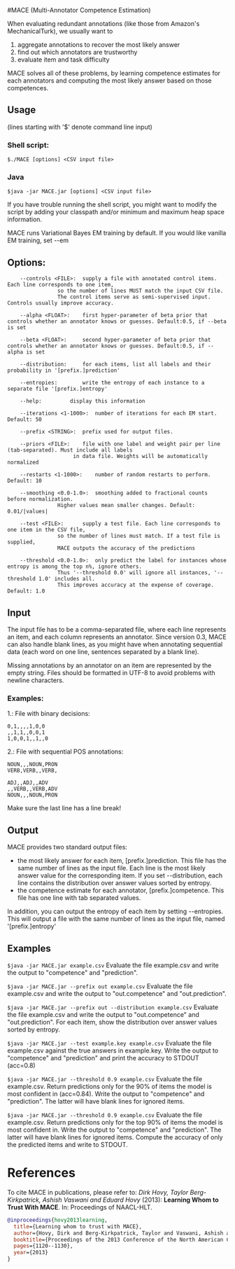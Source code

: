 #MACE (Multi-Annotator Competence Estimation)

When evaluating redundant annotations (like those from Amazon's MechanicalTurk), we usually want to 
1. aggregate annotations to recover the most likely answer
2. find out which annotators are trustworthy
3. evaluate item and task difficulty

MACE solves all of these problems, by learning competence estimates for each annotators and computing the most likely answer based on those competences.


## Usage

(lines starting with '$' denote command line input)

### Shell script:

`$./MACE [options] <CSV input file>`
			
### Java

`$java -jar MACE.jar [options] <CSV input file>`

If you have trouble running the shell script, you might want to modify the script by adding your classpath and/or minimum and maximum heap space information.
	
MACE runs Variational Bayes EM training by default. If you would like vanilla EM training, set --em 


## Options:
```
	--controls <FILE>:	supply a file with annotated control items. Each line corresponds to one item,
				so the number of lines MUST match the input CSV file.
				The control items serve as semi-supervised input. Controls usually improve accuracy.

	--alpha <FLOAT>:	first hyper-parameter of beta prior that controls whether an annotator knows or guesses. Default:0.5, if --beta is set

	--beta <FLOAT>:		second hyper-parameter of beta prior that controls whether an annotator knows or guesses. Default:0.5, if --alpha is set

	--distribution:		for each items, list all labels and their probability in '[prefix.]prediction'

	--entropies:		write the entropy of each instance to a separate file '[prefix.]entropy'

	--help:			display this information

	--iterations <1-1000>:	number of iterations for each EM start. Default: 50

	--prefix <STRING>:	prefix used for output files.

	--priors <FILE>:	file with one label and weight pair per line (tab-separated). Must include all labels
		 		     in data file. Weights will be automatically normalized

	--restarts <1-1000>:	number of random restarts to perform. Default: 10

	--smoothing <0.0-1.0>:	smoothing added to fractional counts before normalization.
				Higher values mean smaller changes. Default: 0.01/|values|

	--test <FILE>:		supply a test file. Each line corresponds to one item in the CSV file,
				so the number of lines must match. If a test file is supplied,
				MACE outputs the accuracy of the predictions

	--threshold <0.0-1.0>:	only predict the label for instances whose entropy is among the top n%, ignore others.
				Thus '--threshold 0.0' will ignore all instances, '--threshold 1.0' includes all.
				This improves accuracy at the expense of coverage. Default: 1.0
```

## Input

The input file has to be a comma-separated file, where each line represents an item, and each column represents an annotator. Since version 0.3, MACE can also handle blank lines, as you might have when annotating sequential data (each word on one line, sentences separated by a blank line).

Missing annotations by an annotator on an item are represented by the empty string. Files should be formatted in UTF-8 to avoid problems with newline characters.
	
### Examples:
1.: File with binary decisions:

	0,1,,,,1,0,0
	,,1,1,,0,0,1
	1,0,0,1,,1,,0


2.: File with sequential POS annotations:

	NOUN,,,NOUN,PRON
	VERB,VERB,,VERB,

	ADJ,,ADJ,,ADV
	,,VERB,,VERB,ADV
	NOUN,,,NOUN,PRON
	

Make sure the last line has a line break!


## Output

MACE provides two standard output files:
* the most likely answer for each item, [prefix.]prediction. This file has the same number of lines as the input file. Each line is the most likely answer value for the corresponding item. If you set --distribution, each line contains the distribution over answer values sorted by entropy.
* the competence estimate for each annotator, [prefix.]competence. This file has one line with tab separated values.
	
In addition, you can output the entropy of each item by setting --entropies. This will output a file with the same number of lines as the input file, named '[prefix.]entropy'


## Examples

`$java -jar MACE.jar example.csv`
Evaluate the file example.csv and write the output to "competence" and "prediction".

`$java -jar MACE.jar --prefix out example.csv`
Evaluate the file example.csv and write the output to "out.competence" and "out.prediction".

`$java -jar MACE.jar --prefix out --distribution example.csv`
Evaluate the file example.csv and write the output to "out.competence" and "out.prediction". For each item, show the distribution over answer values sorted by entropy.

`$java -jar MACE.jar --test example.key example.csv`
Evaluate the file example.csv against the true answers in example.key. 
Write the output to "competence" and "prediction" and print the accuracy to STDOUT (acc=0.8)

`$java -jar MACE.jar --threshold 0.9 example.csv`
Evaluate the file example.csv. Return predictions only for the 90% of items the model is most confident in (acc=0.84). 
Write the output to "competence" and "prediction". The latter will have blank lines for ignored items. 

`$java -jar MACE.jar --threshold 0.9 example.csv`
Evaluate the file example.csv. Return predictions only for the top 90% of items the model is most confident in. 
Write the output to "competence" and "prediction". The latter will have blank lines for ignored items. 
Compute the accuracy of only the predicted items and write to STDOUT.


# References

To cite MACE in publications, please refer to:
*Dirk Hovy, Taylor Berg-Kirkpatrick, Ashish Vaswani and Eduard Hovy* (2013): **Learning Whom to Trust With MACE**. In: Proceedings of NAACL-HLT.

```bib
@inproceedings{hovy2013learning,
  title={Learning whom to trust with MACE},
  author={Hovy, Dirk and Berg-Kirkpatrick, Taylor and Vaswani, Ashish and Hovy, Eduard},
  booktitle={Proceedings of the 2013 Conference of the North American Chapter of the Association for Computational Linguistics: Human Language Technologies},
  pages={1120--1130},
  year={2013}
}

```
